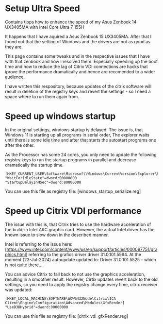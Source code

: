 # Setup Ultra Speed
Contains tipps how to enhance the speed of my Asus Zenbook 14 UX3405MA with Intel Core Ultra 7 155H

It happens that I have aquired a Asus Zenbook 15 UX3405MA. After that I found out that the setting of Windows and the drivers are not as good as they are.

This page contains some tweaks and in the respective issues that I have with that zenbook and how I resolved them.
Especially speeding up the boot time and how to reduce the lag of Citrix VDI connections are hacks that iprove the performance dramatically and hence are recomended to a wider audience.

I have written this respository, because updates of the citrix software will result in deletion of the registry keys and revert the settings - so I need a space where to run them again from.

# Speed up windows startup 
In the original settings, windows startup is delayed.
The issue is, that Windows 11 is starting up all programs in serial order, The explorer waits until there is some idle time and after that starts the autostart programs one after the other.

As the Processor has some 24 cores, you only need to update the following registry keys to run the startup programs in parallel and decrease dramatically the startup time.
```
[HKEY_CURRENT_USER\Software\Microsoft\Windows\CurrentVersion\Explorer\Serialize]
"WaitForIdleState"=dword:00000000
"StartupDelayInMSec"=dword:00000000
```

You can use this file as registry file: [windows_startup_serialize.reg]

# Speed up Citrix VDI performance
The issue with this is, that Citrix tries to use the hardware acceleration of the build-in Intel ARC graphic card. However, the actual Intel driver has the known issue to slow down in the described manner.

Intel is referring to the issue here: [https://www.intel.com/content/www/us/en/support/articles/000097751/graphics.html] referring to the grafics driver driver 31.0.101.5594. At the moment (23-Jul-2024) autoupdate updated to: Driver 31.0.101.5525 - which is not quite there....

You can advice Citrix to fall back to not use the graphics acceleration, resulting in a smoother result. However, Cirtix updates revert back to the old settings, so you need to apply the registry change every time, citrix receiver was updated:
```
[HKEY_LOCAL_MACHINE\SOFTWARE\WOW6432Node\Citrix\ICA Client\Engine\Configuration\Advanced\Modules\GfxRender]
"UseD3DHybrid"=dword:00000000
```

You can use this file as registry file: [citrix_vdi_gfxRender.reg]
